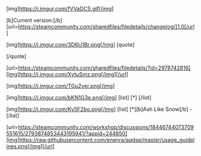 [img]https://i.imgur.com/fVVaDCS.gif[/img]

[b]Current version:[/b] [url=https://steamcommunity.com/sharedfiles/filedetails/changelog/]1.0[/url]

[img]https://i.imgur.com/3D6U1Br.png[/img]
[quote]

[/quote]

[url=https://steamcommunity.com/sharedfiles/filedetails/?id=2978742816][img]https://i.imgur.com/XytuSmz.png[/img][/url]


[img]https://i.imgur.com/TGu2yer.png[/img]


[img]https://i.imgur.com/bKN1G3e.png[/img]
[list]
[*]
[/list]


[img]https://i.imgur.com/Ky5F2bo.png[/img]
[list]
[*][b]Ash Like Snow[/b] - 
[/list]


[url=https://steamcommunity.com/workshop/discussions/18446744073709551615/2793874853443195941/?appid=244850][img]https://raw.githubusercontent.com/enenra/aqdse/master/usage_guidelines.png[/img][/url]